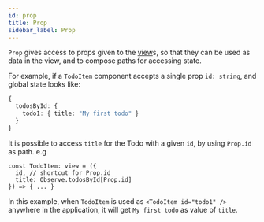 ```yaml
---
id: prop
title: Prop
sidebar_label: Prop
---
```


`Prop` gives access to props given to the [view](/docs/api/view)s, so that they
can be used as data in the view, and to compose paths for accessing state.

For example, if a `TodoItem` component accepts a single prop `id: string`, and
global state looks like:

```ts
{
  todosById: {
    todo1: { title: "My first todo" }
  }
}
```

It is possible to access `title` for the Todo with a given `id`, by using
`Prop.id` as path. e.g

```tsx
const TodoItem: view = ({
  id, // shortcut for Prop.id
  title: Observe.todosById[Prop.id]
}) => { ... }
```

In this example, when `TodoItem` is used as `<TodoItem id="todo1" />` anywhere
in the application, it will get `My first todo` as value of `title`.
